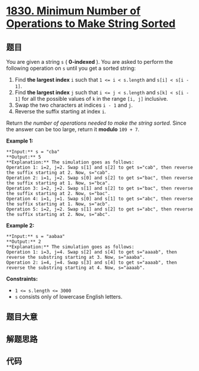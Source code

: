 # [1830. Minimum Number of Operations to Make String Sorted](https://leetcode.com/problems/minimum-number-of-operations-to-make-string-sorted)

## 题目

You are given a string `s` ( **0-indexed** )​​​​​​. You are asked to perform
the following operation on `s`​​​​​​ until you get a sorted string:

  1. Find **the largest index** `i` such that `1 <= i < s.length` and `s[i] < s[i - 1]`.
  2. Find **the largest index** `j` such that `i <= j < s.length` and `s[k] < s[i - 1]` for all the possible values of `k` in the range `[i, j]` inclusive.
  3. Swap the two characters at indices `i - 1`​​​​ and `j`​​​​​.
  4. Reverse the suffix starting at index `i`​​​​​​.

Return _the number of operations needed to make the string sorted._ Since the
answer can be too large, return it **modulo** `109 + 7`.



**Example 1:**

    
    
    **Input:** s = "cba"
    **Output:** 5
    **Explanation:** The simulation goes as follows:
    Operation 1: i=2, j=2. Swap s[1] and s[2] to get s="cab", then reverse the suffix starting at 2. Now, s="cab".
    Operation 2: i=1, j=2. Swap s[0] and s[2] to get s="bac", then reverse the suffix starting at 1. Now, s="bca".
    Operation 3: i=2, j=2. Swap s[1] and s[2] to get s="bac", then reverse the suffix starting at 2. Now, s="bac".
    Operation 4: i=1, j=1. Swap s[0] and s[1] to get s="abc", then reverse the suffix starting at 1. Now, s="acb".
    Operation 5: i=2, j=2. Swap s[1] and s[2] to get s="abc", then reverse the suffix starting at 2. Now, s="abc".
    

**Example 2:**

    
    
    **Input:** s = "aabaa"
    **Output:** 2
    **Explanation:** The simulation goes as follows:
    Operation 1: i=3, j=4. Swap s[2] and s[4] to get s="aaaab", then reverse the substring starting at 3. Now, s="aaaba".
    Operation 2: i=4, j=4. Swap s[3] and s[4] to get s="aaaab", then reverse the substring starting at 4. Now, s="aaaab".
    



**Constraints:**

  * `1 <= s.length <= 3000`
  * `s`​​​​​​ consists only of lowercase English letters.


## 题目大意

## 解题思路

## 代码

```javascript

```
